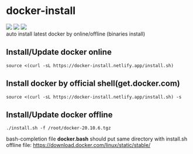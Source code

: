 # docker-install
![](https://img.shields.io/github/stars/Jrohy/docker-install.svg)
![](https://img.shields.io/github/forks/Jrohy/docker-install.svg) 
![](https://img.shields.io/github/license/Jrohy/docker-install.svg)  
auto install latest docker by online/offline (binaries install)

## Install/Update docker online
```
source <(curl -sL https://docker-install.netlify.app/install.sh)
```

## Install docker by official shell(get.docker.com)
```
source <(curl -sL https://docker-install.netlify.app/install.sh) -s
```

## Install/Update docker offline
```
./install.sh -f /root/docker-20.10.6.tgz
```
bash-completion file **docker.bash** should put same directory with install.sh  
offline file: https://download.docker.com/linux/static/stable/

